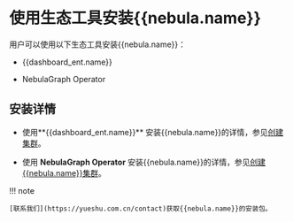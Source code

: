 # 使用生态工具安装{{nebula.name}}

用户可以使用以下生态工具安装{{nebula.name}}：

- {{dashboard_ent.name}}

- NebulaGraph Operator

## 安装详情

- 使用**{{dashboard_ent.name}}** 安装{{nebula.name}}的详情，参见[创建集群](../../nebula-dashboard-ent/3.create-import-dashboard/1.create-cluster.md)。

- 使用 **NebulaGraph Operator** 安装{{nebula.name}}的详情，参见[创建{{nebula.name}}集群](../../k8s-operator/4.cluster-administration/4.1.installation/4.1.1.cluster-install.md)。


!!! note

    [联系我们](https://yueshu.com.cn/contact)获取{{nebula.name}}的安装包。

